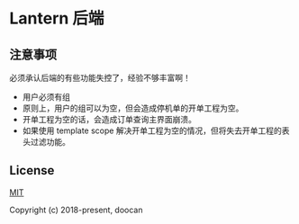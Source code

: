 # Lantern 后端



## 注意事项

必须承认后端的有些功能失控了，经验不够丰富啊！

- 用户必须有组
- 原则上，用户的组可以为空，但会造成停机单的开单工程为空。
- 开单工程为空的话，会造成订单查询主界面崩溃。
- 如果使用 template scope 解决开单工程为空的情况，但将失去开单工程的表头过滤功能。


## License

[MIT](http://opensource.org/licenses/MIT)

Copyright (c) 2018-present, doocan